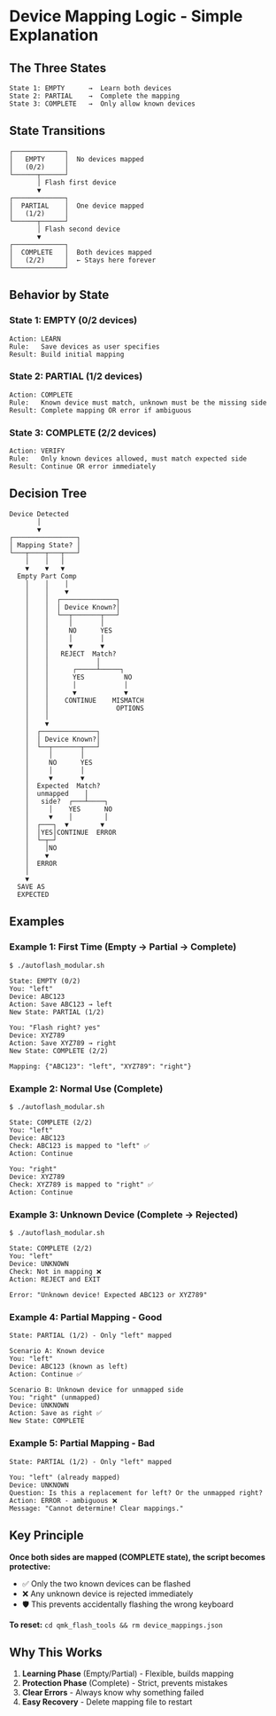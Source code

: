 # Device Mapping Logic - Simple Explanation

## The Three States

```
State 1: EMPTY      →  Learn both devices
State 2: PARTIAL    →  Complete the mapping  
State 3: COMPLETE   →  Only allow known devices
```

## State Transitions

```
┌─────────────┐
│   EMPTY     │  No devices mapped
│   (0/2)     │
└──────┬──────┘
       │ Flash first device
       ▼
┌─────────────┐
│  PARTIAL    │  One device mapped
│   (1/2)     │
└──────┬──────┘
       │ Flash second device
       ▼
┌─────────────┐
│  COMPLETE   │  Both devices mapped
│   (2/2)     │  ← Stays here forever
└─────────────┘
```

## Behavior by State

### State 1: EMPTY (0/2 devices)
```
Action: LEARN
Rule:   Save devices as user specifies
Result: Build initial mapping
```

### State 2: PARTIAL (1/2 devices)
```
Action: COMPLETE
Rule:   Known device must match, unknown must be the missing side
Result: Complete mapping OR error if ambiguous
```

### State 3: COMPLETE (2/2 devices)
```
Action: VERIFY
Rule:   Only known devices allowed, must match expected side
Result: Continue OR error immediately
```

## Decision Tree

```
Device Detected
       │
       ▼
┌────────────────┐
│ Mapping State? │
└───┬────┬───┬───┘
    │    │   │
    ▼    ▼   ▼
  Empty Part Comp
    │    │    │
    │    │    ▼
    │    │  ┌──────────────┐
    │    │  │ Device Known?│
    │    │  └──┬───────┬───┘
    │    │     │       │
    │    │     NO      YES
    │    │     │       │
    │    │     ▼       ▼
    │    │   REJECT  Match?
    │    │            │
    │    │      ┌─────┴─────┐
    │    │      YES          NO
    │    │      │            │
    │    │      ▼            ▼
    │    │    CONTINUE    MISMATCH
    │    │                 OPTIONS
    │    │
    │    ▼
    │  ┌──────────────┐
    │  │ Device Known?│
    │  └──┬───────┬───┘
    │     │       │
    │     NO      YES
    │     │       │
    │     ▼       ▼
    │  Expected  Match?
    │  unmapped    │
    │   side?  ┌───┴────┐
    │     │    YES      NO
    │     ▼    │        │
    │  ┌───┐  ▼        ▼
    │  │YES│CONTINUE  ERROR
    │  └─┬─┘
    │    │NO
    │    ▼
    │  ERROR
    │
    ▼
  SAVE AS
  EXPECTED
```

## Examples

### Example 1: First Time (Empty → Partial → Complete)
```
$ ./autoflash_modular.sh

State: EMPTY (0/2)
You: "left"
Device: ABC123
Action: Save ABC123 → left
New State: PARTIAL (1/2)

You: "Flash right? yes"
Device: XYZ789
Action: Save XYZ789 → right
New State: COMPLETE (2/2)

Mapping: {"ABC123": "left", "XYZ789": "right"}
```

### Example 2: Normal Use (Complete)
```
$ ./autoflash_modular.sh

State: COMPLETE (2/2)
You: "left"
Device: ABC123
Check: ABC123 is mapped to "left" ✅
Action: Continue

You: "right"
Device: XYZ789
Check: XYZ789 is mapped to "right" ✅
Action: Continue
```

### Example 3: Unknown Device (Complete → Rejected)
```
$ ./autoflash_modular.sh

State: COMPLETE (2/2)
You: "left"
Device: UNKNOWN
Check: Not in mapping ❌
Action: REJECT and EXIT

Error: "Unknown device! Expected ABC123 or XYZ789"
```

### Example 4: Partial Mapping - Good
```
State: PARTIAL (1/2) - Only "left" mapped

Scenario A: Known device
You: "left"
Device: ABC123 (known as left)
Action: Continue ✅

Scenario B: Unknown device for unmapped side
You: "right" (unmapped)
Device: UNKNOWN
Action: Save as right ✅
New State: COMPLETE
```

### Example 5: Partial Mapping - Bad
```
State: PARTIAL (1/2) - Only "left" mapped

You: "left" (already mapped)
Device: UNKNOWN
Question: Is this a replacement for left? Or the unmapped right?
Action: ERROR - ambiguous ❌
Message: "Cannot determine! Clear mappings."
```

## Key Principle

**Once both sides are mapped (COMPLETE state), the script becomes protective:**
- ✅ Only the two known devices can be flashed
- ❌ Any unknown device is rejected immediately
- 🛡️ This prevents accidentally flashing the wrong keyboard

**To reset:** `cd qmk_flash_tools && rm device_mappings.json`

## Why This Works

1. **Learning Phase** (Empty/Partial) - Flexible, builds mapping
2. **Protection Phase** (Complete) - Strict, prevents mistakes
3. **Clear Errors** - Always know why something failed
4. **Easy Recovery** - Delete mapping file to restart
